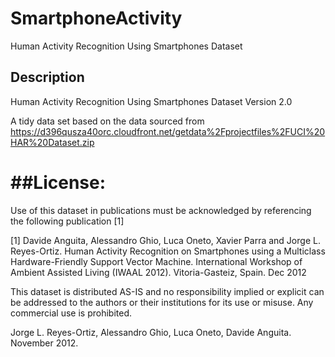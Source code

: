 # SmartphoneActivity
Human Activity Recognition Using Smartphones Dataset

## Description
Human Activity Recognition Using Smartphones Dataset
Version 2.0

A tidy data set based on the data sourced from 
https://d396qusza40orc.cloudfront.net/getdata%2Fprojectfiles%2FUCI%20HAR%20Dataset.zip 

##License:
========
Use of this dataset in publications must be acknowledged by referencing the following publication [1] 

[1] Davide Anguita, Alessandro Ghio, Luca Oneto, Xavier Parra and Jorge L. Reyes-Ortiz. Human Activity Recognition on Smartphones using a Multiclass Hardware-Friendly Support Vector Machine. International Workshop of Ambient Assisted Living (IWAAL 2012). Vitoria-Gasteiz, Spain. Dec 2012

This dataset is distributed AS-IS and no responsibility implied or explicit can be addressed to the authors or their institutions for its use or misuse. Any commercial use is prohibited.

Jorge L. Reyes-Ortiz, Alessandro Ghio, Luca Oneto, Davide Anguita. November 2012.
